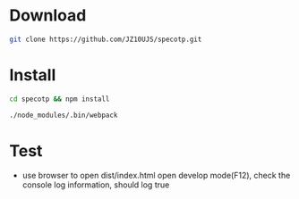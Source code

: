 # Download
```sh
git clone https://github.com/JZ10UJS/specotp.git
```

# Install
```sh
cd specotp && npm install

./node_modules/.bin/webpack 
```

# Test

 - use browser to open dist/index.html
   open develop mode(F12), check the console log information, should log true